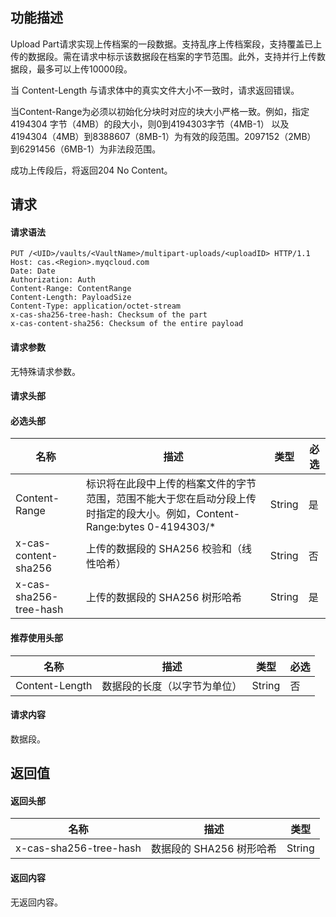 ## 功能描述

Upload Part请求实现上传档案的一段数据。支持乱序上传档案段，支持覆盖已上传的数据段。需在请求中标示该数据段在档案的字节范围。此外，支持并行上传数据段，最多可以上传10000段。

当 Content-Length 与请求体中的真实文件大小不一致时，请求返回错误。

当Content-Range为必须以初始化分块时对应的块大小严格一致。例如，指定4194304 字节（4MB）的段大小，则0到4194303字节（4MB-1） 以及4194304（4MB）到8388607（8MB-1）为有效的段范围。2097152（2MB） 到6291456（6MB-1）为非法段范围。

成功上传段后，将返回204 No Content。 

## 请求

#### 请求语法

```plaintext
PUT /<UID>/vaults/<VaultName>/multipart-uploads/<uploadID> HTTP/1.1
Host: cas.<Region>.myqcloud.com
Date: Date
Authorization: Auth
Content-Range: ContentRange
Content-Length: PayloadSize
Content-Type: application/octet-stream
x-cas-sha256-tree-hash: Checksum of the part
x-cas-content-sha256: Checksum of the entire payload
```

#### 请求参数

无特殊请求参数。

#### 请求头部

#### 必选头部

| 名称                   | 描述                                                         | 类型   | 必选 |
| ---------------------- | ------------------------------------------------------------ | ------ | ---- |
| Content-Range          | 标识将在此段中上传的档案文件的字节范围，范围不能大于您在启动分段上传时指定的段大小。例如，Content-Range:bytes 0-4194303/* | String | 是   |
| x-cas-content-sha256   | 上传的数据段的 SHA256 校验和（线性哈希）                     | String | 否   |
| x-cas-sha256-tree-hash | 上传的数据段的 SHA256 树形哈希                               | String | 是   |

#### 推荐使用头部

| 名称             | 描述            | 类型     | 必选   |
| -------------- | ------------- | ------ | ---- |
| Content-Length | 数据段的长度（以字节为单位） | String | 否    |

#### 请求内容

数据段。

## 返回值

#### 返回头部

| 名称                     | 描述               | 类型     |
| ---------------------- | ---------------- | ------ |
| x-cas-sha256-tree-hash | 数据段的 SHA256 树形哈希 | String |

#### 返回内容

无返回内容。
